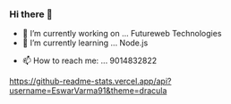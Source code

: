 ### Hi there 👋




- 🔭 I’m currently working on ... Futureweb Technologies
- 🌱 I’m currently learning ... Node.js
<!-- - 👯 I’m looking to collaborate on ...  -->
<!-- - 🤔 I’m looking for help with ... -->
<!-- - 💬 Ask me about ... -->
- 📫 How to reach me: ... 9014832822
<!-- - 😄 Pronouns: ... -->
<!-- - ⚡ Fun fact: ... -->

https://github-readme-stats.vercel.app/api?username=EswarVarma91&theme=dracula
